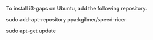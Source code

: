 To install i3-gaps on Ubuntu, add the following repository.

sudo add-apt-repository ppa:kgilmer/speed-ricer

sudo apt-get update
